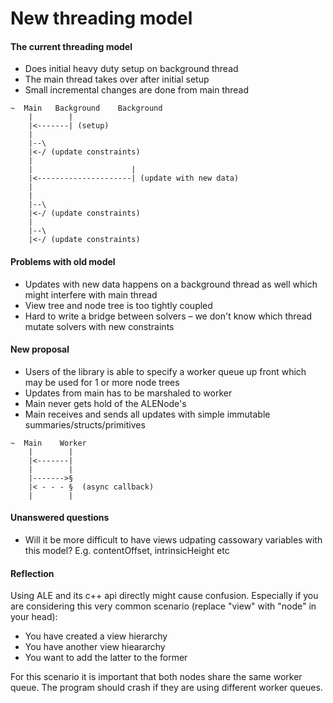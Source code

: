 # New threading model

#### The current threading model

- Does initial heavy duty setup on background thread
- The main thread takes over after initial setup
- Small incremental changes are done from main thread

```
~  Main   Background    Background
    |        |        
    |<-------| (setup)      
    |                 
    |--\              
    |<-/ (update constraints)             
    |                 
    |                      |
    |<---------------------| (update with new data)
    |
    |                
    |--\              
    |<-/ (update constraints)
    |        
    |--\              
    |<-/ (update constraints)
```

#### Problems with old model

- Updates with new data happens on a background thread as well which might interfere with main thread
- View tree and node tree is too tightly coupled
- Hard to write a bridge between solvers – we don't know which thread mutate solvers with new constraints

#### New proposal

- Users of the library is able to specify a worker queue up front which may be used for 1 or more node trees
- Updates from main has to be marshaled to worker
- Main never gets hold of the ALENode's
- Main receives and sends all updates with simple immutable summaries/structs/primitives

```
~  Main    Worker
    |        |
    |<-------|   
    |        |
    |------->§   
    |< - - - §  (async callback)
    |        |   
```

#### Unanswered questions

- Will it be more difficult to have views udpating cassowary variables with this model? E.g. contentOffset, intrinsicHeight etc


#### Reflection

Using ALE and its c++ api directly might cause confusion. Especially if you are considering this very common scenario (replace "view" with "node" in your head):

 - You have created a view hierarchy
 - You have another view hieararchy
 - You want to add the latter to the former

For this scenario it is important that both nodes share the same worker queue. The program should crash if they are using different worker queues.
